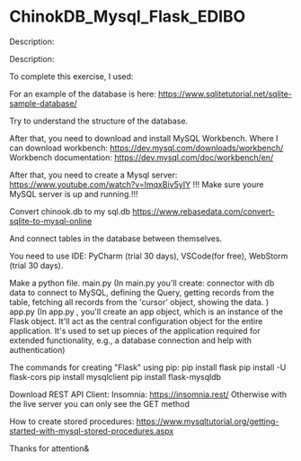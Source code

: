 # ChinokDB_Mysql_Flask_EDIBO

Description:

Description:

To complete this exercise, I used:

For an example of the database is here: https://www.sqlitetutorial.net/sqlite-sample-database/

Try to understand the structure of the database.

After that, you need to download and install MySQL Workbench.
Where I can download workbench: https://dev.mysql.com/downloads/workbench/
Workbench documentation:
https://dev.mysql.com/doc/workbench/en/

After that, you need to create a Mysql server:
https://www.youtube.com/watch?v=ImqxBiv5yIY
!!! Make sure youre MySQL server is up and running.!!!

Convert chinook.db to my sql.db
https://www.rebasedata.com/convert-sqlite-to-mysql-online

And connect tables in the database between themselves.

You need to use IDE: PyCharm (trial 30 days), VSCode(for free), WebStorm (trial 30 days).

Make a python file.
main.py (In main.py you'll create: connector with db data to connect to MySQL, defining the Query, getting records from the table, fetching all records from the 'cursor' object, showing the data. )
app.py (In app.py , you'll create an app object, which is an instance of the Flask object. It'll act as the central configuration object for the entire application. It's used to set up pieces of the application required for extended functionality, e.g., a database connection and help with authentication)

The commands for creating "Flask" using pip: 
pip install flask 
pip install -U flask-cors
pip install mysqlclient
pip install flask-mysqldb

Download REST API Client:  Insomnia: https://insomnia.rest/ Otherwise with the live server you can only see the GET method

How to create stored procedures: https://www.mysqltutorial.org/getting-started-with-mysql-stored-procedures.aspx

Thanks for attention&

